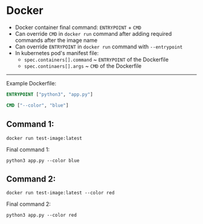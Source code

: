 # Docker

* Docker container final command: `ENTRYPOINT` + `CMD`
* Can override `CMD` in `docker run` command after adding required commands after the image name
* Can override `ENTRYPOINT` in `docker run` command with `--entrypoint`
* In kubernetes pod's manifest file:
    * `spec.containers[].command` ~ `ENTRYPOINT` of the Dockerfile
    * `spec.continaers[].args` ~ `CMD` of the Dockerfile

---

Example Dockerfile:

```Dockerfile
ENTRYPOINT ["python3", "app.py"]

CMD ["--color", "blue"]
```

## Command 1:

```shell
docker run test-image:latest
```

Final command 1:

```shell
python3 app.py --color blue
```

## Command 2:

```shell
docker run test-image:latest --color red
```

Final command 2:

```shell
python3 app.py --color red
```
